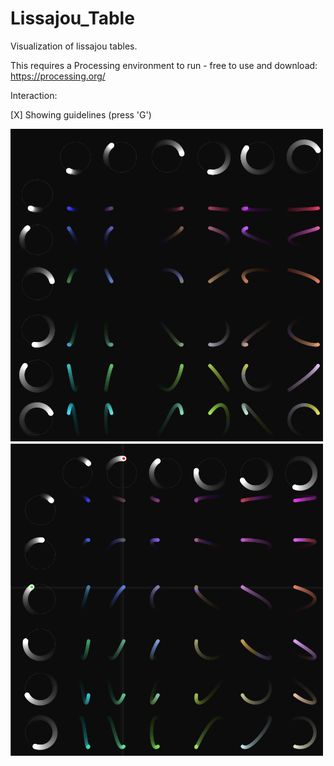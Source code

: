 # Lissajou_Table
Visualization of lissajou tables.

This requires a Processing environment to run - free to use and download: https://processing.org/


Interaction:

  [X] Showing guidelines (press 'G')
  

<img src="https://github.com/caluser/Lissajou_Table/blob/master/Screenshots/Lissajou_Table_ss.png" width="500" height="500">

<img src="https://github.com/caluser/Lissajou_Table/blob/master/Screenshots/Lissajou_guidelines.png" width="500" height="500">
